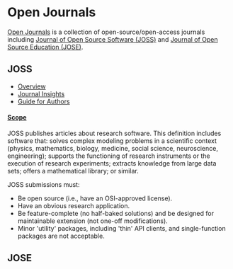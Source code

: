 # Open Journals

[Open Journals](https://www.theoj.org/) is a collection of open-source/open-access journals
including [Journal of Open Source Software (JOSS)](https://joss.theoj.org)
and [Journal of Open Source Education (JOSE)](https://jose.theoj.org).



## JOSS
- [Overview](https://research.com/journal/journal-of-open-source-software)
- [Journal Insights](https://joss.theoj.org/about)
- [Guide for Authors](https://joss.readthedocs.io)

#### [Scope](https://joss.theoj.org/about#submitting)
JOSS publishes articles about research software.
This definition includes software that:
solves complex modeling problems in a scientific context (physics, mathematics, biology, medicine, social science, neuroscience, engineering);
supports the functioning of research instruments or the execution of research experiments; extracts knowledge from large data sets;
offers a mathematical library; or similar.

JOSS submissions must:
- Be open source (i.e., have an OSI-approved license).
- Have an obvious research application.
- Be feature-complete (no half-baked solutions) and be designed for maintainable extension (not one-off modifications).
- Minor 'utility' packages, including 'thin' API clients, and single-function packages are not acceptable.


## JOSE